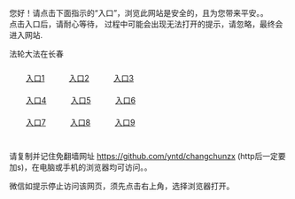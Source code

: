 您好！请点击下面指示的“入口”，浏览此网站是安全的，且为您带来平安。。 <br/>
点击入口后，请耐心等待， 过程中可能会出现无法打开的提示，请忽略，最终会进入网站. </br>

法轮大法在长春<br/>
<div style="padding:10px"><a style="margin:20px" target="_blank" href="https://d1uqkhjn8iicwp.cloudfront.net/2Qpsp?pktsgtz" id="ccLink1" rel="nofollow">入口1</a> <a target="_blank" style="margin:20px" href="https://d1m15heq6iq1a9.cloudfront.net/2Qpsp?uqibnh" id="ccLink2" rel="nofollow">入口2</a> <a style="margin:20px" target="_blank" href="https://d2xybc1bgjm0v4.cloudfront.net/2Qpsp?ztxaxuv" id="ccLink3" rel="nofollow">入口3</a></div>

<div style="padding:10px" ><a style="margin:20px" target="_blank" href="https://d1uqkhjn8iicwp.cloudfront.net/2Qpsp?pktsgtz" id="ccLink4" rel="nofollow">入口4</a> <a style="margin:20px" href="https://d1m15heq6iq1a9.cloudfront.net/2Qpsp?uqibnh" target="_blank" id="ccLink5" rel="nofollow">入口5</a> <a style="margin:20px" href="https://d2xybc1bgjm0v4.cloudfront.net/2Qpsp?ztxaxuv" target="_blank" id="ccLink6" rel="nofollow">入口6</a></div>

<div style="padding:10px"><a style="margin:20px" target="_blank" href="https://d1uqkhjn8iicwp.cloudfront.net/2Qpsp?pktsgtz" id="ccLink7" rel="nofollow">入口7</a> <a style="margin:20px" href="https://d1m15heq6iq1a9.cloudfront.net/2Qpsp?uqibnh" target="_blank" id="ccLink8" rel="nofollow">入口8</a> <a style="margin:20px" target="_blank" href="https://d2xybc1bgjm0v4.cloudfront.net/2Qpsp?ztxaxuv" id="ccLink9" rel="nofollow">入口9</a></div>

<br/>



请复制并记住免翻墙网址 https://github.com/yntd/changchunzx (http后一定要加s)，在电脑或手机的浏览器均可访问。。<br/>

微信如提示停止访问该网页，须先点击右上角，选择浏览器打开。
